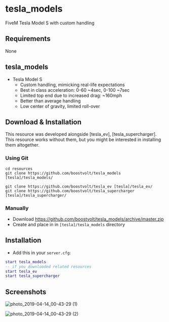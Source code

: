 # tesla_models

FiveM Tesla Model S with custom handling

## Requirements
None

## tesla_models

- Tesla Model S
    - Custom handling, mimicking real-life expectations
    - Best in class acceleration: 0-60 ~4sec, 0-100 ~7sec
    - Limited top end due to increased drag: ~160mph
    - Better than average handling
    - Low center of gravity, limited roll-over

## Download & Installation

This resource was developed alongside [tesla_ev], [tesla_supercharger]. This resource works without them, but you might be interested in installing them altogether.

### Using Git
```
cd resources
git clone https://github.com/boostvolt/tesla_models [tesla]/tesla_models/

git clone https://github.com/boostvolt/tesla_ev [tesla]/tesla_ev/
git clone https://github.com/boostvolt/tesla_supercharger [tesla]/tesla_supercharger/
```

### Manually
- Download https://github.com/boostvolt/tesla_models/archive/master.zip
- Create and place in in `[tesla]/tesla_models` directory

## Installation
- Add this in your `server.cfg`:

```lua
start tesla_models
-- if you downloaded related resources
start tesla_ev
start tesla_supercharger
```

## Screenshots

![photo_2019-04-14_00-43-29 (1)](https://github.com/Boostvolt/images/blob/master/7df1a4-PGTA5662461201.jpg?raw=true)

![photo_2019-04-14_00-43-29 (2)](https://github.com/Boostvolt/images/blob/master/7df1a4-PGTA5970072599.jpg?raw=true)


[wtf_ev]: https://github.com/boostvolt/tesla_ev
[wtf_tesla_supercharger]: https://github.com/boostvolt/tesla_supercharger
